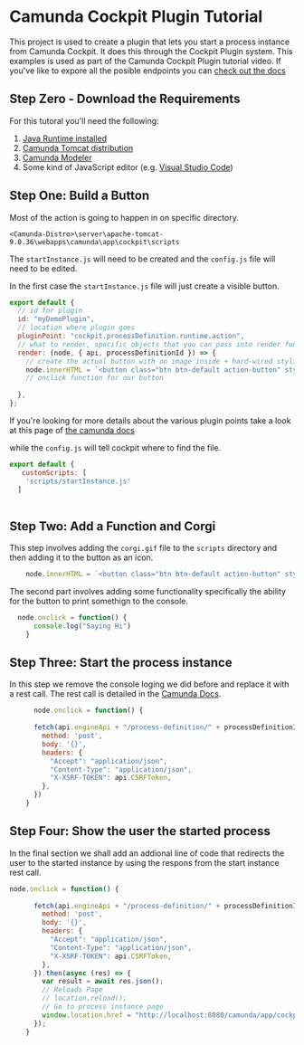 # Camunda Cockpit Plugin Tutorial
This project is used to create a plugin that lets you start a process instance from Camunda Cockpit. It does this through the Cockpit Plugin system. This examples is used as part of the Camunda Cockpit Plugin tutorial video. If you've like to expore all the posible endpoints you can [check out the docs](https://docs.camunda.org/manual/latest/webapps/cockpit/extend/plugins/)


## Step Zero - Download the Requirements
For this tutoral you'll need the following:
1. [Java Runtime installed](https://docs.oracle.com/goldengate/1212/gg-winux/GDRAD/java.htm#BGBFJHAB)
1. [Camunda Tomcat distribution](https://camunda.com/download/)
1. [Camunda Modeler](https://camunda.com/download/modeler/)
1. Some kind of JavaScript editor (e.g. [Visual Studio Code](https://code.visualstudio.com/))

## Step One: Build a Button

Most of the action is going to happen in on specific directory.

`<Camunda-Distro>\server\apache-tomcat-9.0.36\webapps\camunda\app\cockpit\scripts`

The ``startInstance.js`` will need to be created and the ``config.js`` file will need to be edited.

In the first case the ``startInstance.js`` file will just create a visible button.

```javaScript
export default {
  // id for plugin
  id: "myDemoPlugin",
  // location where plugin goes
  pluginPoint: "cockpit.processDefinition.runtime.action",
  // what to render, specific objects that you can pass into render function to use
  render: (node, { api, processDefinitionId }) => {
    // create the actual button with an image inside + hard-wired styling
    node.innerHTML = `<button class="btn btn-default action-button" style="width: 40px; margin-top: 5px;"></button>`;
    // onclick function for our button
   
  },
};
```
If you're looking for more details about the various plugin points take a look at this page of [the camunda docs](https://docs.camunda.org/manual/latest/webapps/cockpit/extend/plugins/)

while the ``config.js`` will tell cockpit where to find the file. 

```JavaScript
export default {
   customScripts: [
    'scripts/startInstance.js'
  ]
  
 ``` 

## Step Two: Add a Function and Corgi

This step involves adding the ``corgi.gif`` file to the ``scripts`` directory and then adding it to the button as an icon.

```JavaScript
    node.innerHTML = `<button class="btn btn-default action-button" style="width: 40px; margin-top: 5px;"><img src="../scripts/corgi.gif" width="20"/></button>`;

```

The second part involves adding some functionality specifically the ability for the button to print somethign to the console. 

```JavaScript
  node.onclick = function() {
      console.log("Saying Hi")
    }
```

## Step Three: Start the process instance

In this step we remove the console loging we did before and replace it with a rest call. The rest call is detailed in the [Camunda Docs](https://docs.camunda.org/manual/latest/reference/rest/process-definition/post-start-process-instance/). 

```JavaScript
      node.onclick = function() {
      
      fetch(api.engineApi + "/process-definition/" + processDefinitionId  + "/start", {
        method: 'post',
        body: '{}',
        headers: {
          "Accept": "application/json",
          "Content-Type": "application/json",
          "X-XSRF-TOKEN": api.CSRFToken,
        },
      })
    }
```

## Step Four: Show the user the started process
In the final section we shall add an addional line of code that redirects the user to the started instance by using the respons from the start instance rest call. 

```JavaScript
node.onclick = function() {
      
      fetch(api.engineApi + "/process-definition/" + processDefinitionId  + "/start", {
        method: 'post',
        body: '{}',
        headers: {
          "Accept": "application/json",
          "Content-Type": "application/json",
          "X-XSRF-TOKEN": api.CSRFToken,
        },
      }).then(async (res) => {
        var result = await res.json();
        // Reloads Page
        // location.reload();
        // Go to process instance page
        window.location.href = "http://localhost:8080/camunda/app/cockpit/default/#/process-instance/" + result.id + "/runtime";
      });
    }
``` 
